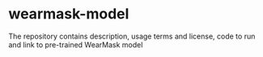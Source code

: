 # wearmask-model
The repository contains description, usage terms and license, code to run and link to pre-trained WearMask model
